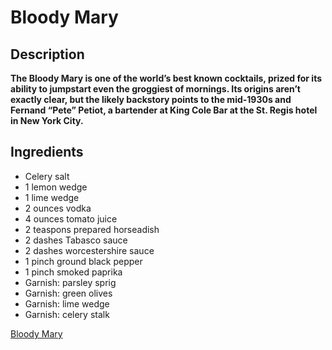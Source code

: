 # Bloody Mary

## Description

**The Bloody Mary is one of the world’s best known cocktails, prized for its ability to jumpstart even the groggiest of mornings. Its origins aren’t exactly clear, but the likely backstory points to the mid-1930s and Fernand “Pete” Petiot, a bartender at King Cole Bar at the St. Regis hotel in New York City.**

## Ingredients

- Celery salt
- 1 lemon wedge
- 1 lime wedge
- 2 ounces vodka
- 4 ounces tomato juice
- 2 teaspons prepared horseadish
- 2 dashes Tabasco sauce
- 2 dashes worcestershire sauce
- 1 pinch ground black pepper
- 1 pinch smoked paprika
- Garnish: parsley sprig
- Garnish: green olives
- Garnish: lime wedge
- Garnish: celery stalk

[Bloody Mary](https://imgs.search.brave.com/hzWWVydA0alWTVPjOEPMoBo0cj-uJRSFZScDePcFwUA/rs:fit:316:225:1/g:ce/aHR0cHM6Ly90c2Uy/Lm1tLmJpbmcubmV0/L3RoP2lkPU9JUC44/T0p0ZlRkT2lYdm45/WW1BVGtSVHF3SGFM/SCZwaWQ9QXBp)